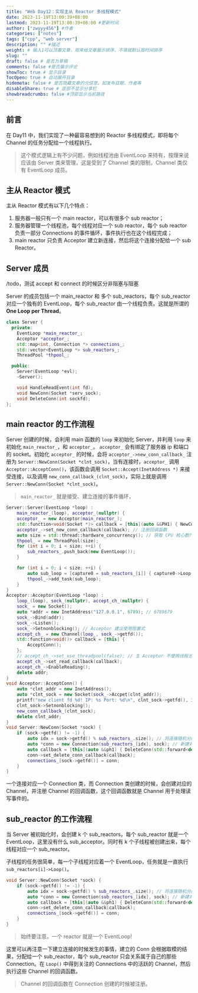 ```yaml
---
title: "Web Day12：实现主从 Reactor 多线程模式"
date: 2023-11-19T13:00:39+08:00
lastmod: 2023-11-19T13:00:39+08:00 #更新时间
author: ["zwyyy456"] #作者
categories: ["notes"]
tags: ["cpp", "web server"]
description: "" #描述
weight: # 输入1可以顶置文章，用来给文章展示排序，不填就默认按时间排序
slug: ""
draft: false # 是否为草稿
comments: false #是否展示评论
showToc: true # 显示目录
TocOpen: true # 自动展开目录
hidemeta: false # 是否隐藏文章的元信息，如发布日期、作者等
disableShare: true # 底部不显示分享栏
showbreadcrumbs: false #顶部显示当前路径
---
```

## 前言

在 Day11 中，我们实现了一种最容易想到的 Reactor 多线程模式，即将每个 Channel 的任务分配给一个线程执行。

> 这个模式逻辑上有不少问题，例如线程池由 EventLoop 来持有，按理来说应该由 Server 类来管理，这是受到了 Channel 类的限制，Channel 类仅有 EventLoop 成员。

## 主从 Reactor 模式

主从 Reactor 模式有以下几个特点：

1. 服务器一般只有一个 main reactor，可以有很多个 sub reactor；
2. 服务器管理一个线程池，每个线程对应一个 sub reactor，每个 sub reactor 负责一部分 Connections 的事件循环，事件执行也在这个线程完成；
3. main reactor 只负责 Acceptor 建立新连接，然后将这个连接分配给一个 sub Reactor。

## Server 成员

/todo，测试 accept 和 connect 的时候区分非阻塞与阻塞

Server 的成员包括一个 main_reactor 和 多个 sub_reactors，每个 sub_reactor 对应一个独有的 EventLoop，每个 sub_reactor 由一个线程负责。这就是所谓的 **One Loop per Thread**。

```cpp
class Server {
  private:
    EventLoop *main_reactor_;
    Acceptor *acceptor_;
    std::map<int, Connection *> connections_;
    std::vector<EventLoop *> sub_reactors_;
    ThreadPool *thpool_;

  public:
    Server(EventLoop *evl);
    ~Server();

    void HandleReadEvent(int fd);
    void NewConn(Socket *serv_sock);
    void DeleteConn(int sockfd);
};
```

## main reactor 的工作流程

Server 创建的时候，会利用 main 函数的 `loop` 来初始化 Server，并利用 `loop` 来初始化 `main_reactor_`，和 `acceptor_`。 `acceptor_` 会有绑定了服务器 ip 和端口的 socket。初始化 `acceptor_` 的时候，会将 `acceptor_->new_conn_callback_` 注册为 `Server::NewConn(Socket *clnt_sock)`，当有连接时，`acceptor_` 调用 `Acceptor::AcceptConn()`，该函数会调用 `Socket::Accept(InetAddress *)` 来接受连接，以及调用 `new_conn_callback_(clnt_sock)`，实际上就是调用 `Server::NewConn(Socket *clnt_sock)`。

> `main_reactor_` 就是接受、建立连接的事件循环，

```cpp
Server::Server(EventLoop *loop) :
    main_reactor_(loop), acceptor_(nullptr) {
    acceptor_ = new Acceptor(main_reactor_);
    std::function<void(Socket *)> callback = [this](auto &&PH1) { NewConn(std::forward<decltype(PH1)>(PH1)); };
    acceptor_->set_new_conn_callback(callback); // 注册回调函数
    auto size = std::thread::hardware_concurrency(); // 获取 CPU 核心数?
    thpool_ = new ThreadPool(size);
    for (int i = 0; i < size; ++i) {
        sub_reactors_.push_back(new EventLoop());
    }

    for (int i = 0; i < size; ++i) {
        auto sub_loop = [capture0 = sub_reactors_[i]] { capture0->Loop(); };
        thpool_->add_task(sub_loop);
    }
}
Acceptor::Acceptor(EventLoop *loop) :
    loop_(loop), sock_(nullptr), accept_ch_(nullptr) {
    sock_ = new Socket();
    auto *addr = new InetAddress("127.0.0.1", 6789); // 6789679
    sock_->Bind(addr);
    sock_->Listen();
    sock_->Setnonblocking(); // Acceptor 建议使用阻塞式
    accept_ch_ = new Channel(loop_, sock_->getfd());
    std::function<void()> callback = [this] {
        AcceptConn();
    };
    // accept_ch_->set_use_threadpool(false); // 主 Acceptor 不使用线程池
    accept_ch_->set_read_callback(callback);
    accept_ch_->EnableReading();
    delete addr;
}
void Acceptor::AcceptConn() {
    auto *clnt_addr = new InetAddress();
    auto *clnt_sock = new Socket(sock_->Accpet(clnt_addr));
    printf("new client fd %d! IP: %s Port: %d\n", clnt_sock->getfd(), inet_ntoa(clnt_addr->get_addr().sin_addr), ntohs(clnt_addr->get_addr().sin_port));
    clnt_sock->Setnonblocking();
    new_conn_callback_(clnt_sock);
    delete clnt_addr;
}
void Server::NewConn(Socket *sock) {
    if (sock->getfd() != -1) {
        auto idx = sock->getfd() % sub_reactors_.size(); // 将连接随机分配到 sub_reactor
        auto *conn = new Connection(sub_reactors_[idx], sock); // 新建对应的 Connection 类
        auto callback = [this](auto &&ph1) { DeleteConn(std::forward<decltype(ph1)>(ph1)); };
        conn->set_delete_conn_callback(callback);
        connections_[sock->getfd()] = conn;
    }
}
```

一个连接对应一个 Connection 类，而 Connection 类创建的时候，会创建对应的 Channel，并注册 Channel 的回调函数，这个回调函数就是 Channel 用于处理读写事件的。

## sub_reactor 的工作流程

当 Server 被初始化时，会创建 k 个 sub_reactors，每个 sub_reactor 就是一个 EventLoop，这里没有什么 sub_acceptor。同时有 k 个子线程被创建出来，每个线程对应一个 sub_reactor。

子线程的任务很简单，每一个子线程对应着一个 EventLoop，任务就是一直执行 `sub_reactors[i]->Loop()`。

```cpp
void Server::NewConn(Socket *sock) {
    if (sock->getfd() != -1) {
        auto idx = sock->getfd() % sub_reactors_.size(); // 将连接随机分配到 sub_reactor
        auto *conn = new Connection(sub_reactors_[idx], sock); // 新建对应的 Connection 类
        auto callback = [this](auto &&ph1) { DeleteConn(std::forward<decltype(ph1)>(ph1)); };
        conn->set_delete_conn_callback(callback);
        connections_[sock->getfd()] = conn;
    }
}
```

> 始终要注意，一个 reactor 就是一个 EventLoop!

这里可以再注意一下建立连接的时候发生的事情，建立的 Conn 会根据取模的结果，分配给一个 sub_reactor，每个 sub_reactor 只会关系属于自己的那些 Connection。在 `Loop()` 中得到关注的 Connections 中的活跃的 Channel，然后执行这些 Channel 的回调函数。

> Channel 的回调函数在 Connection 创建的时候被注册。


